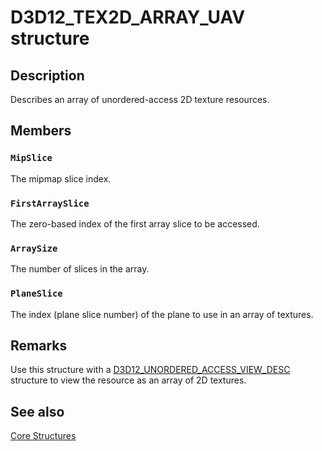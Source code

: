 # D3D12_TEX2D_ARRAY_UAV structure

## Description

Describes an array of unordered-access 2D texture resources.

## Members

### `MipSlice`

The mipmap slice index.

### `FirstArraySlice`

The zero-based index of the first array slice to be accessed.

### `ArraySize`

The number of slices in the array.

### `PlaneSlice`

The index (plane slice number) of the plane to use in an array of textures.

## Remarks

Use this structure with a [D3D12_UNORDERED_ACCESS_VIEW_DESC](https://learn.microsoft.com/windows/desktop/api/d3d12/ns-d3d12-d3d12_unordered_access_view_desc) structure to view the resource as an array of 2D textures.

## See also

[Core Structures](https://learn.microsoft.com/windows/desktop/direct3d12/direct3d-12-structures)